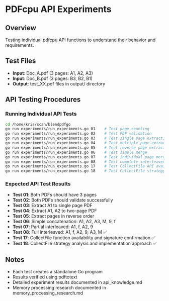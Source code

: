 # PDFcpu API Experiments

## Overview
Testing individual pdfcpu API functions to understand their behavior and requirements.

## Test Files
- **Input**: Doc_A.pdf (3 pages: A1, A2, A3)
- **Input**: Doc_B.pdf (3 pages: B3, B2, B1)
- **Output**: test_XX.pdf files in output/ directory

## API Testing Procedures

### Running Individual API Tests
```bash
cd /home/kris/scan/blendpdfgo
go run experiments/run_experiments.go 01    # Test page counting
go run experiments/run_experiments.go 02    # Test PDF validation
go run experiments/run_experiments.go 03    # Test single page extraction
go run experiments/run_experiments.go 04    # Test multiple page extraction
go run experiments/run_experiments.go 05    # Test reverse page extraction
go run experiments/run_experiments.go 06    # Test simple merge
go run experiments/run_experiments.go 07    # Test individual page merge
go run experiments/run_experiments.go 08    # Test complete interleaved pattern
go run experiments/run_experiments.go 17    # Test CollectFile API availability
go run experiments/run_experiments.go 18    # Test CollectFile strategy
```

### Expected API Test Results
- **Test 01**: Both PDFs should have 3 pages
- **Test 02**: Both PDFs should validate successfully
- **Test 03**: Extract A1 to single page PDF
- **Test 04**: Extract A1, A2 to two-page PDF
- **Test 05**: Extract pages in reverse order
- **Test 06**: Simple concatenation: A1, A2, A3, M, 9, f
- **Test 07**: Partial interleaved: A1, f, A2, 9
- **Test 08**: Full interleaved: A1, f, A2, 9, A3, M ✅
- **Test 17**: CollectFile function availability and signature confirmation ✅
- **Test 18**: CollectFile strategy analysis and implementation approach ✅

## Notes
- Each test creates a standalone Go program
- Results verified using pdftotext
- Detailed experiment results documented in api_knowledge.md
- Memory processing research documented in memory_processing_research.md
